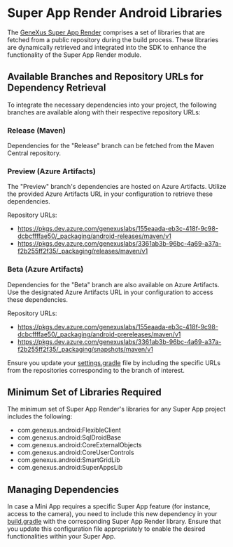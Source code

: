 # Super App Render Android Libraries

The [GeneXus Super App Render](../../SuperAppRender.md) comprises a set of libraries that are fetched from a public repository during the build process. These libraries are dynamically retrieved and integrated into the SDK to enhance the functionality of the Super App Render module.


## Available Branches and Repository URLs for Dependency Retrieval
To integrate the necessary dependencies into your project, the following branches are available along with their respective repository URLs:

### Release (Maven)
Dependencies for the "Release" branch can be fetched from the Maven Central repository.

### Preview (Azure Artifacts)
The "Preview" branch's dependencies are hosted on Azure Artifacts. Utilize the provided Azure Artifacts URL in your configuration to retrieve these dependencies.

Repository URLs: 
- https://pkgs.dev.azure.com/genexuslabs/155eaada-eb3c-418f-9c98-dcbcffffae50/_packaging/android-releases/maven/v1
- https://pkgs.dev.azure.com/genexuslabs/3361ab3b-96bc-4a69-a37a-f2b255ff2f35/_packaging/releases/maven/v1

### Beta (Azure Artifacts)
Dependencies for the "Beta" branch are also available on Azure Artifacts. Use the designated Azure Artifacts URL in your configuration to access these dependencies.

Repository URLs: 
- https://pkgs.dev.azure.com/genexuslabs/155eaada-eb3c-418f-9c98-dcbcffffae50/_packaging/android-prereleases/maven/v1
- https://pkgs.dev.azure.com/genexuslabs/3361ab3b-96bc-4a69-a37a-f2b255ff2f35/_packaging/snapshots/maven/v1


Ensure you update your [settings.gradle](../MiniAppCaller/settings.gradle) file by including the specific URLs from the repositories corresponding to the branch of interest.

## Minimum Set of Libraries Required
The minimum set of Super App Render's libraries for any Super App project includes the following: 
- com.genexus.android:FlexibleClient
- com.genexus.android:SqlDroidBase
- com.genexus.android:CoreExternalObjects
- com.genexus.android:CoreUserControls
- com.genexus.android:SmartGridLib
- com.genexus.android:SuperAppsLib

## Managing Dependencies
In case a Mini App requires a specific Super App feature (for instance, access to the camera), you need to include this new dependency in your [build.gradle](../MiniAppCaller/app/build.gradle) with the corresponding Super App Render library. Ensure that you update this configuration file appropriately to enable the desired functionalities within your Super App.
